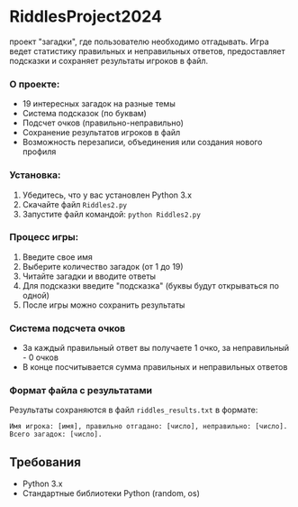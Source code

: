 # RiddlesProject2024
проект "загадки", где пользователю необходимо отгадывать. Игра ведет статистику правильных и неправильных ответов, предоставляет подсказки и сохраняет результаты игроков в файл.

### О проекте:
- 19 интересных загадок на разные темы
- Система подсказок (по буквам)
- Подсчет очков (правильно-неправильно)
- Сохранение результатов игроков в файл
- Возможность перезаписи, объединения или создания нового профиля

### Установка:
1. Убедитесь, что у вас установлен Python 3.x
2. Скачайте файл `Riddles2.py`
3. Запустите файл командой: `python Riddles2.py`

### Процесс игры:
1. Введите свое имя
2. Выберите количество загадок (от 1 до 19)
3. Читайте загадки и вводите ответы
4. Для подсказки введите "подсказка" (буквы будут открываться по одной)
5. После игры можно сохранить результаты

### Система подсчета очков
- За каждый правильный ответ вы получаете 1 очко, за неправильный - 0 очков
- В конце посчитывается сумма правильных и неправильных ответов

### Формат файла с результатами
Результаты сохраняются в файл `riddles_results.txt` в формате:
```
Имя игрока: [имя], правильно отгадано: [число], неправильно: [число]. Всего загадок: [число].
```

## Требования
- Python 3.x
- Стандартные библиотеки Python (random, os)
